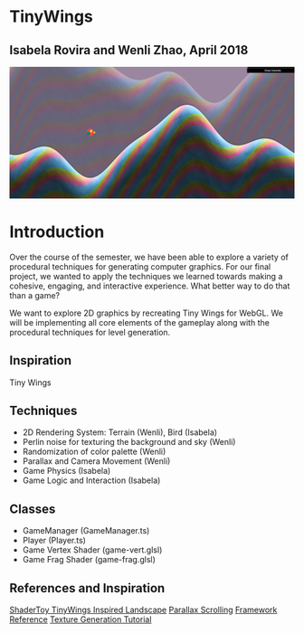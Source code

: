 # TinyWings

Isabela Rovira and Wenli Zhao, April 2018
-------------------------

![](images/tinywing2.png)

Introduction
======================

Over the course of the semester, we have been able to explore a variety of procedural techniques for generating computer graphics. For our final project, we wanted to apply the techniques we learned towards making a cohesive, engaging, and interactive experience. What better way to do that than a game?

We want to explore 2D graphics by recreating Tiny Wings for WebGL. We will be implementing all core elements of the gameplay along with the procedural techniques for level generation.


Inspiration
------------
Tiny Wings

Techniques
------------
* 2D Rendering System: Terrain (Wenli), Bird (Isabela) 
* Perlin noise for texturing the background and sky (Wenli)
* Randomization of color palette (Wenli)
* Parallax and Camera Movement (Wenli)
* Game Physics (Isabela)
* Game Logic and Interaction (Isabela) 

Classes 
--------------
* GameManager (GameManager.ts)
* Player (Player.ts)
* Game Vertex Shader (game-vert.glsl)
* Game Frag Shader (game-frag.glsl)

References and Inspiration
--------------

[ShaderToy TinyWings Inspired Landscape](https://www.shadertoy.com/view/lscGzB)
[Parallax Scrolling](https://gamedevelopment.tutsplus.com/tutorials/parallax-scrolling-a-simple-effective-way-to-add-depth-to-a-2d-game--cms-21510)
[Framework Reference](https://github.com/haqu/tiny-wings)
[Texture Generation Tutorial](https://www.raywenderlich.com/33266/how-to-create-dynamic-textures-with-ccrendertexture-in-cocos2d-2-x)
